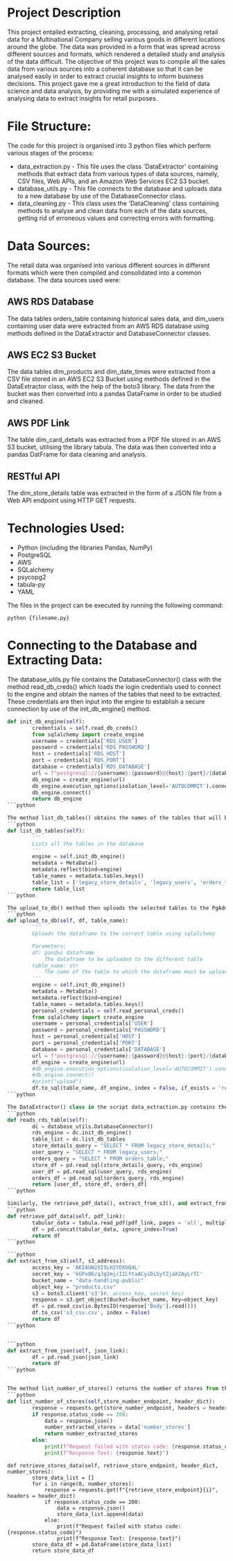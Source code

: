 # Project Description
This project entailed extracting, cleaning, processing, and analysing retail data for a Multinational Company selling various goods in different locations around the globe. The data was provided in a form that was spread across different sources and formats, which rendered a detailed study and analysis of the data difficult. The objective of this project was to compile all the sales data from various sources into a coherent database so that it can be analysed easily in order to extract crucial insights to inform business decisions.
This project gave me a great introduction to the field of data science and data analysis, by providing me with a simulated experience of analysing data to extract insights for retail purposes.

# File Structure:
The code for this project is organised into 3 python files which perform various stages of the process:
* data_extraction.py - This file uses the class 'DataExtractor' containing methods that extract data from various types of data sources, namely, CSV files, Web APIs, and an Amazon Web Services EC2 S3 bucket.
* database_utils.py - This file connects to the database and uploads data to a new database by use of the DatabaseConnector class.
* data_cleaning.py - This class uses the 'DataCleaning' class containing methods to analyse and clean data from each of the data sources, getting rid of erroneous values and correcting errors with formatting.

# Data Sources:
The retail data was organised  into various different sources in different formats which were then compiled and consolidated into a common database. The data sources used were:

## AWS RDS Database
The data tables orders_table containing historical sales data, and dim_users containing user data were extracted from an AWS RDS database using methods defined in the DataExtractor and DatabaseConnector classes.

## AWS EC2 S3 Bucket
The data tables dim_products and dim_date_times were extracted from a CSV file stored in an AWS EC2 S3 Bucket using methods defined in the DataExtractor class, with the help of the boto3 library. The data from the bucket was then converted into a pandas DataFrame in order to be studied and cleaned.

## AWS PDF Link
The table dim_card_details was extracted from a PDF file stored in an AWS S3 bucket, utilising the library tabula. The data was then converted into a pandas DatFrame for data cleaning and analysis.

## RESTful API
The dim_store_details table was extracted in the form of a JSON file from a Web API endpoint using HTTP GET requests.

# Technologies Used:
* Python (including the libraries Pandas, NumPy)
* PostgreSQL
* AWS
* SQLalchemy
* psycopg2
* tabula-py
* YAML

The files in the project can be executed by running the following command:
```
python {filename.py}
```

# Connecting to the Database and Extracting Data:
The database_utils.py file contains the DatabaseConnector() class with the method read_db_creds() which loads the login credentials used to connect to the engine and obtain the names of the tables that need to be extracted. These credentials are then input into the engine to establish a secure connection by use of the init_db_engine() method.
```python
def init_db_engine(self):
        credentials = self.read_db_creds()
        from sqlalchemy import create_engine
        username = credentials['RDS_USER']
        password = credentials['RDS_PASSWORD']
        host = credentials['RDS_HOST']
        port = credentials['RDS_PORT']
        database = credentials['RDS_DATABASE']
        url = f"postgresql://{username}:{password}@{host}:{port}/{database}"
        db_engine = create_engine(url)
        db_engine.execution_options(isolation_level='AUTOCOMMIT').connect()
        db_engine.connect()
        return db_engine
```python

The method list_db_tables() obtains the names of the tables that will be extracted for  this project.
```python
def list_db_tables(self):
        '''
        Lists all the tables in the database
        '''
        engine = self.init_db_engine()
        metadata = MetaData()
        metadata.reflect(bind=engine)
        table_names = metadata.tables.keys()
        table_list = ['legacy_store_details', 'legacy_users', 'orders_table']
        return table_list
```python

The upload_to_db() method then uploads the selected tables to the PgAdmin4 database.
```python
def upload_to_db(self, df, table_name):
        '''
        Uploads the dataframe to the correct table using sqlalchemy

        Parameters:
        df: pandas dataframe
            The dataframe to be uploaded to the different table
        table_name: str
            The name of the table to which the dataframe must be uploaded
        '''
        engine = self.init_db_engine()
        metadata = MetaData()
        metadata.reflect(bind=engine)
        table_names = metadata.tables.keys()
        personal_credentials = self.read_personal_creds()
        from sqlalchemy import create_engine
        username = personal_credentials['USER']
        password = personal_credentials['PASSWORD']
        host = personal_credentials['HOST']
        port = personal_credentials['PORT']
        database = personal_credentials['DATABASE']
        url = f"postgresql://{username}:{password}@{host}:{port}/{database}"
        df_engine = create_engine(url)
        #db_engine.execution_options(isolation_level='AUTOCOMMIT').connect()
        #db_engine.connect()
        #print("upload")
        df.to_sql(table_name, df_engine, index = False, if_exists = 'replace')
```python

The DataExtractor() class in the script data_extraction.py contains the method reads_rds_table() which reads and returns the data from the tables provided in the AWS RDS bucket, namely orders_table and dim_users in the form of a pandas DataFrame.
```python
def reads_rds_table(self):
        dc = database_utils.DatabaseConnector()
        rds_engine = dc.init_db_engine()
        table_list = dc.list_db_tables
        store_details_query = "SELECT * FROM legacy_store_details;"
        user_query = "SELECT * FROM legacy_users;"
        orders_query = "SELECT * FROM orders_table;"
        store_df = pd.read_sql(store_details_query, rds_engine)
        user_df = pd.read_sql(user_query, rds_engine)
        orders_df = pd.read_sql(orders_query, rds_engine)
        return [user_df, store_df, orders_df]
```python

Similarly, the retrieve_pdf_data(), extract_from_s3(), and extract_from_json() methods in the same class return pandas DataFrames for the data stored as a pdf link and in an s3 bucket, and json link, respectively. This returns the tables.
```python
def retrieve_pdf_data(self, pdf_link):  
        tabular_data = tabula.read_pdf(pdf_link, pages = 'all', multiple_tables = True)
        df = pd.concat(tabular_data, ignore_index=True)
        return df
```python

```python
def extract_from_s3(self, s3_address):
        access_key = 'AKIAUW2XISLH2YEKUQ4L'
        secret_key = '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'        
        bucket_name = "data-handling-public"
        object_key = "products.csv"
        s3 = boto3.client('s3')#, access_key, secret_key)
        response = s3.get_object(Bucket=bucket_name, Key=object_key)
        df = pd.read_csv(io.BytesIO(response['Body'].read()))
        df.to_csv('s3_csv.csv', index = False)
        return df
```python


```python
def extract_from_json(self, json_link):        
        df = pd.read_json(json_link)
        return df
```python


The method list_number_of_stores() returns the number of stores from the API link, which is then used by the retrieve_stores_data() method to return a DataFrame for the stores_data table. 
```python
def list_number_of_stores(self,store_number_endpoint, header_dict):
        response = requests.get(store_number_endpoint, headers = header_dict)
        if response.status_code == 200:
            data = response.json()
            number_extracted_stores = data['number_stores']
            return number_extracted_stores  
        else:
            print(f"Request failed with status code: {response.status_code}")
            print(f"Response Text: {response.text}")
```

```
def retrieve_stores_data(self, retrieve_store_endpoint, header_dict, number_stores):
        store_data_list = []
        for i in range(0, number_stores):
            response = requests.get(f"{retrieve_store_endpoint}{i}", headers = header_dict)
            if response.status_code == 200:
                data = response.json()
                store_data_list.append(data)
            else:
                print(f"Request failed with status code: {response.status_code}")
                print(f"Response Text: {response.text}")
        store_data_df = pd.DataFrame(store_data_list)
        return store_data_df
```
